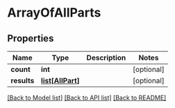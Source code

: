 # ArrayOfAllParts

## Properties
Name | Type | Description | Notes
------------ | ------------- | ------------- | -------------
**count** | **int** |  | [optional] 
**results** | [**list[AllPart]**](AllPart.md) |  | [optional] 

[[Back to Model list]](../README.md#documentation-for-models) [[Back to API list]](../README.md#documentation-for-api-endpoints) [[Back to README]](../README.md)


